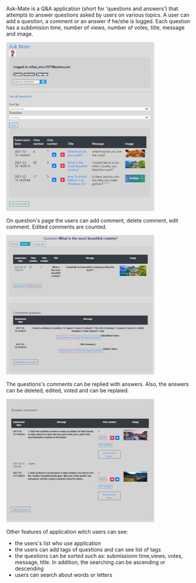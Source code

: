 Ask-Mate is a Q&A application (short for 'questions and answers')  that attempts to answer questions asked by users on various topics. A user can add a question, a comment or an answer if he/she is logged.
Each question has a subbmision time, number of views, number of votes, title, message and image.


<img src="images/poza1.jpg" width="400" >

On question's page the users can add comment, delete comment, edit comment. Edited comments are counted.


<img src="images/poza2.jpg" width="400" >

The questions's comments can be replied with answers. Also, the answers can be deleted, edited, voted and can be replaied.

<img src="images/poza3.jpg" width="400" >


Other features of application witch users can see:
- the users's list who use application
- the users can add tags of questions and can see list of tags
- the questions can be sorted such as: submissionn time,views, votes, message, title. In addition, the searching can be ascending or descending
- users can search about words or letters



